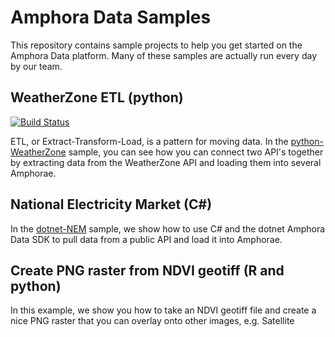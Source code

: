 # Amphora Data Samples

This repository contains sample projects to help you get started on the Amphora Data platform. Many of these samples are actually run every day by our team.

## WeatherZone ETL (python)

[![Build Status](https://dev.azure.com/amphoradata/Public/_apis/build/status/WeatherZone_ETL?branchName=master)](https://dev.azure.com/amphoradata/Public/_build/latest?definitionId=6&branchName=master)

ETL, or Extract-Transform-Load, is a pattern for moving data. In the [python-WeatherZone](python-WeatherZone/README.md) sample, you can see how you can connect two API's together by extracting data from the WeatherZone API and loading them into several Amphorae.

## National Electricity Market (C#)

In the [dotnet-NEM](dotnet-NEM/README.md) sample, we show how to use C# and the dotnet Amphora Data SDK to pull data from a public API and load it into Amphorae.

## Create PNG raster from NDVI geotiff (R and python)

In this example, we show you how to take an NDVI geotiff file and create a nice PNG raster that you can overlay onto other images, e.g. Satellite
